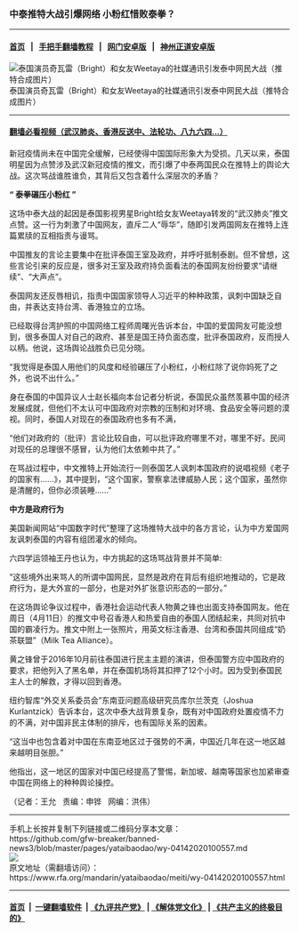 ### 中泰推特大战引爆网络 小粉红惜败泰拳？
------------------------

#### [首页](https://github.com/gfw-breaker/banned-news3/blob/master/README.md) &nbsp;&nbsp;|&nbsp;&nbsp; [手把手翻墙教程](https://github.com/gfw-breaker/guides/wiki) &nbsp;&nbsp;|&nbsp;&nbsp; [网门安卓版](https://github.com/oGate2/oGate) &nbsp;&nbsp;|&nbsp;&nbsp; [神州正道安卓版](https://github.com/SzzdOgate/update) 



<div id="headerimg">
 <img alt="泰国演员奇瓦雷（Bright）和女友Weetaya的社媒通讯引发泰中网民大战（推特合成图片）" src="https://www.rfa.org/mandarin/yataibaodao/meiti/wy-04142020100557.html/wy0414a.jpg/@@images/854ec550-20fd-425f-ac16-f96cd4e49682.jpeg" title="泰国演员奇瓦雷（Bright）和女友Weetaya的社媒通讯引发泰中网民大战（推特合成图片）"/>
 <div id="headerimgcontents">
  <div id="headerimgcaption">
   <span>
    泰国演员奇瓦雷（Bright）和女友Weetaya的社媒通讯引发泰中网民大战（推特合成图片）
   </span>
   <!-- zoomattribute -->
  </div>
  <!-- headerimgcaption -->
 </div>
 <!-- headerimagecontents -->
</div>

<hr/>


#### [翻墙必看视频（武汉肺炎、香港反送中、法轮功、八九六四...）](https://github.com/gfw-breaker/banned-news3/blob/master/pages/link3.md)

<div id="storytext">
 <div>
  <div class="slot_header">
  </div>
 </div>
 <p>
  新冠疫情尚未在中国完全缓解，已经使得中国国际形象大为受损。几天以来，泰国明星因为点赞涉及武汉新冠疫情的推文，而引爆了中泰两国民众在推特上的舆论大战。这次骂战谁胜谁负，其背后又包含着什么深层次的矛盾？
 </p>
 <p>
  <b>
   “
  </b>
  <b>
   泰拳碾压小粉红
  </b>
  <b>
   ”
  </b>
 </p>
 <p>
  这场中泰大战的起因是泰国影视男星Bright给女友Weetaya转发的“武汉肺炎”推文点赞。这一行为刺激了中国网友，直斥二人“辱华”，随即引发两国网友在推特上连篇累牍的互相指责与谩骂。
 </p>
 <p>
  中国推友的言论主要集中在批评泰国王室及政府，并呼吁抵制泰剧。但不曾想，这些言论引来的反应是，很多对王室及政府持负面看法的泰国网友纷纷要求“请继续”、“大声点”。
 </p>
 <p>
  泰国网友还反唇相讥，指责中国国家领导人习近平的种种政策，讽刺中国缺乏自由，并表达支持台湾、香港独立的立场。
 </p>
 <p>
  已经取得台湾护照的中国网络工程师周曙光告诉本台，中国的爱国网友可能没想到，很多泰国人对自己的政府、甚至是国王持负面态度，批评泰国政府，反而授人以柄。他说，这场舆论战胜负已见分晓。
 </p>
 <p>
  “我觉得是泰国人用他们的风度和经验碾压了小粉红，小粉红除了说你妈死了之外，也说不出什么。”
 </p>
 <p>
  身在泰国的中国异议人士赵长福向本台记者分析说，泰国民众虽然羡慕中国的经济发展成就，但他们不太认可中国政府对宗教的压制和对环境、食品安全等问题的漠视。同时，泰国人对现在的泰国政府也多有不满，
 </p>
 <p>
  “他们对政府的（批评）言论比较自由，可以批评政府哪里不对，哪里不好。民间对现任的总理很不感冒，认为他们太依赖中共了。”
 </p>
 <p>
  在骂战过程中，中文推特上开始流行一则泰国艺人讽刺本国政府的说唱视频《老子的国家有......》，其中提到，“这个国家，警察拿法律威胁人民；这个国家，虽然你是清醒的，但你必须装睡......”
 </p>
 <p>
 </p>
 <p>
 </p>
 <p>
  <b>
   中方是政府行为
  </b>
 </p>
 <p>
  美国新闻网站“中国数字时代”整理了这场推特大战中的各方言论，认为中方爱国网友讽刺泰国的内容有组团灌水的倾向。
 </p>
 <p>
  六四学运领袖王丹也认为，中方挑起的这场骂战背景并不简单:
 </p>
 <p>
  “这些境外出来骂人的所谓中国网民，显然是政府在背后有组织地推动的，它是政府行为，是大外宣的一部分，也是对外扩张意识形态的一部分。”
 </p>
 <p>
  在这场舆论争议过程中，香港社会运动代表人物黄之锋也出面支持泰国网友。他在周日（4月11日）的推文中号召香港人和热爱自由的泰国人团结起来，共同对抗中国的霸凌行为。推文中附上一张照片，用英文标注香港、台湾和泰国共同组成“奶茶联盟”（Milk Tea Alliance）。
 </p>
 <p>
  黄之锋曾于2016年10月前往泰国进行民主主题的演讲，但泰国警方应中国政府的要求，把他列入了黑名单，并在泰国机场将其扣押了12个小时。因为受到泰国民主人士的解救，才得以回到香港。
 </p>
 <p>
  纽约智库“外交关系委员会”东南亚问题高级研究员库尔兰茨克（Joshua Kurlantzick）告诉本台，这次中泰大战背景复杂，既有对中国政府处置疫情不力的不满，对中国非民主体制的排斥，也有国际关系的因素。
 </p>
 <p>
  “这当中也包含着对中国在东南亚地区过于强势的不满，中国近几年在这一地区越来越明目张胆。”
 </p>
 <p>
  他指出，这一地区的国家对中国已经提高了警惕，新加坡、越南等国家也加紧审查中国在网络上的种种舆论操控。
 </p>
 <p>
 </p>
 <p>
  （记者：王允   责编：申铧   网编：洪伟）
 </p>
</div>

<hr/>
手机上长按并复制下列链接或二维码分享本文章：<br/>
https://github.com/gfw-breaker/banned-news3/blob/master/pages/yataibaodao/wy-04142020100557.md <br/>
<a href='https://github.com/gfw-breaker/banned-news3/blob/master/pages/yataibaodao/wy-04142020100557.md'><img src='https://github.com/gfw-breaker/banned-news3/blob/master/pages/yataibaodao/wy-04142020100557.md.png'/></a> <br/>
原文地址（需翻墙访问）：https://www.rfa.org/mandarin/yataibaodao/meiti/wy-04142020100557.html


------------------------
#### [首页](https://github.com/gfw-breaker/banned-news3/blob/master/README.md) &nbsp;|&nbsp; [一键翻墙软件](https://github.com/gfw-breaker/nogfw/blob/master/README.md) &nbsp;| [《九评共产党》](https://github.com/gfw-breaker/9ping.md/blob/master/README.md#九评之一评共产党是什么) | [《解体党文化》](https://github.com/gfw-breaker/jtdwh.md/blob/master/README.md) | [《共产主义的终极目的》](https://github.com/gfw-breaker/gczydzjmd.md/blob/master/README.md)


<img src='http://gfw-breaker.win/banned-news3/pages/yataibaodao/wy-04142020100557.md' width='0px' height='0px'/>
